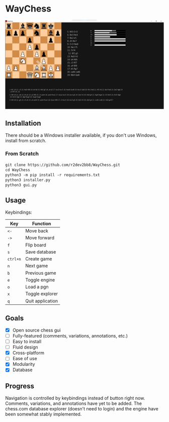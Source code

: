 # WayChess

![demo](img/demo/general_screen.png)

## Installation

There should be a Windows installer available, if you don't use Windows, install from scratch.

### From Scratch

```
git clone https://github.com/r2dev2bb8/WayChess.git
cd WayChess
python3 -m pip install -r requirements.txt
python3 installer.py
python3 gui.py
```

## Usage

Keybindings:

|    Key     |     Function     |
| ---------- | ---------------- |
| ``<-``     | Move back        |
| ``->``     | Move forward     |
| ``f``      | Flip board       |
| ``s``      | Save database    |
| ``ctrl+n`` | Create game      |
| ``n``      | Next game        |
| ``b``      | Previous game    |
| ``e``      | Toggle engine    |
| ``o``      | Load a pgn       |
| ``x``      | Toggle explorer  |
| ``q``      | Quit application |



## Goals

  - [x] Open source chess gui
  - [ ] Fully-featured (comments, variations, annotations, etc.)
  - [ ] Easy to install
  - [ ] Fluid design
  - [x] Cross-platform
  - [ ] Ease of use
  - [x] Modularity
  - [x] Database

## Progress

Navigation is controlled by keybindings instead of button right now. Comments, variations, and annotations have yet to be added. The chess.com database explorer (doesn't need to login) and the engine have been somewhat stably implemented.

